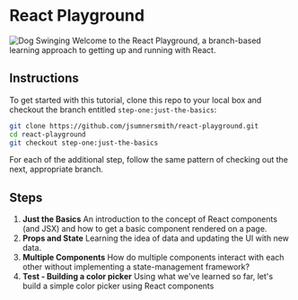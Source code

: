 # React Playground
![Dog Swinging](https://media.giphy.com/media/6Rxl284DsjF8A/giphy.gif)
Welcome to the React Playground, a branch-based learning approach to getting up and running with React.

## Instructions
To get started with this tutorial, clone this repo to your local box and checkout the branch entitled `step-one:just-the-basics`:
```bash
git clone https://github.com/jsumnersmith/react-playground.git
cd react-playground
git checkout step-one:just-the-basics
```
For each of the additional step, follow the same pattern of checking out the next, appropriate branch.

## Steps
1. **Just the Basics** An introduction to the concept of React components (and JSX) and how to get a basic component rendered on a page.
2. **Props and State** Learning the idea of data and updating the UI with new data.
3. **Multiple Components** How do multiple components interact with each other without implementing a state-management framework?
4. **Test - Building a color picker** Using what we've learned so far, let's build a simple color picker using React components
